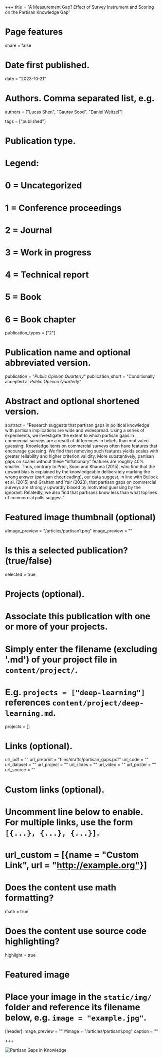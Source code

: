 

+++
title = "A Measurement Gap? Effect of Survey Instrument and Scoring on the Partisan Knowledge Gap"

# Page features
share =  false

# Date first published.
date = "2023-10-21"

# Authors. Comma separated list, e.g.
authors = ["Lucas Shen", "Gaurav Sood", "Daniel Weitzel"]

tags = ["published"]

# Publication type.
# Legend:
# 0 = Uncategorized
# 1 = Conference proceedings
# 2 = Journal
# 3 = Work in progress
# 4 = Technical report
# 5 = Book
# 6 = Book chapter
publication_types = ["2"]

# Publication name and optional abbreviated version.
publication = "*Public Opinion Quarterly*"
publication_short = "Conditionally accepted at *Public Opinion Quarterly*"

# Abstract and optional shortened version.
abstract = "Research suggests that partisan gaps in political knowledge with partisan implications are wide and widespread. Using a series of experiments, we investigate the extent to which partisan gaps in commercial surveys are a result of differences in beliefs than motivated guessing. Knowledge items on commercial surveys often have features that encourage guessing. We find that removing such features yields scales with greater reliability and higher criterion validity. More substantively, partisan gaps on scales without these “inflationary” features are roughly 40% smaller. Thus, contrary to Prior, Sood and Khanna (2015), who find that the upward bias is explained by the knowledgeable deliberately marking the wrong answer (partisan cheerleading), our data suggest, in line with Bullock et al. (2015) and Graham and Yair (2023), that partisan gaps on commercial surveys are strongly upwardly biased by motivated guessing by the ignorant. Relatedly, we also find that partisans know less than what toplines of commercial polls suggest."

# Featured image thumbnail (optional)
#image_preview = "/articles/partisan1.png"
image_preview = ""

# Is this a selected publication? (true/false)
selected = true

# Projects (optional).
#   Associate this publication with one or more of your projects.
#   Simply enter the filename (excluding '.md') of your project file in `content/project/`.
#   E.g. `projects = ["deep-learning"]` references `content/project/deep-learning.md`.
projects = []

# Links (optional).
url_pdf = ""
url_preprint = "files/drafts/partisan_gaps.pdf"
url_code = ""
url_dataset = ""
url_project = ""
url_slides = ""
url_video = ""
url_poster = ""
url_source = ""

# Custom links (optional).
#   Uncomment line below to enable. For multiple links, use the form `[{...}, {...}, {...}]`.
# url_custom = [{name = "Custom Link", url = "http://example.org"}]

# Does the content use math formatting?
math = true

# Does the content use source code highlighting?
highlight = true

# Featured image
# Place your image in the `static/img/` folder and reference its filename below, e.g. `image = "example.jpg"`.
[header]
image_preview = ""
#image = "/articles/partisan1.png"
caption = ""



+++


![Partisan Gaps in Knowledge](../../img/articles/partisan1.png)
